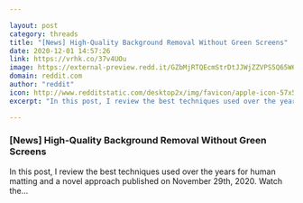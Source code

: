 ```yaml
---

layout: post
category: threads
title: "[News] High-Quality Background Removal Without Green Screens"
date: 2020-12-01 14:57:26
link: https://vrhk.co/37v4UOu
image: https://external-preview.redd.it/GZbMjRTQEcmStrDtJJWjZZVPS5Q65W6dnPM35aFINP8.jpg?width=480&height=251.308900524&auto=webp&crop=480:251.308900524,smart&s=b305c38c47d764731db075b9905ca404b5525c1e
domain: reddit.com
author: "reddit"
icon: http://www.redditstatic.com/desktop2x/img/favicon/apple-icon-57x57.png
excerpt: "In this post, I review the best techniques used over the years for human matting and a novel approach published on November 29th, 2020. Watch the..."

---
```


### [News] High-Quality Background Removal Without Green Screens

In this post, I review the best techniques used over the years for human matting and a novel approach published on November 29th, 2020. Watch the...